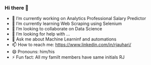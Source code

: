 ### Hi there 👋

<!--
**rachitj/rachitj** is a ✨ _special_ ✨ repository because its `README.md` (this file) appears on your GitHub profile.

Here are some ideas to get you started:

- 🔭 I’m currently working on Analytics Professional Salary Predictor
- 🌱 I’m currently learning Web Scraping using Selenium
- 👯 I’m looking to collaborate on Data Science
- 🤔 I’m looking for help with ...
- 💬 Ask me about Machine Learninf and automations
- 📫 How to reach me: https://www.linkedin.com/in/rjauhari/
- 😄 Pronouns: him/his
- ⚡ Fun fact: All my familt members have same initials RJ
-->

- 🔭 I’m currently working on Analytics Professional Salary Predictor
- 🌱 I’m currently learning Web Scraping using Selenium
- 👯 I’m looking to collaborate on Data Science
- 🤔 I’m looking for help with ...
- 💬 Ask me about Machine Learninf and automations
- 📫 How to reach me: https://www.linkedin.com/in/rjauhari/
- 😄 Pronouns: him/his
- ⚡ Fun fact: All my familt members have same initials RJ
